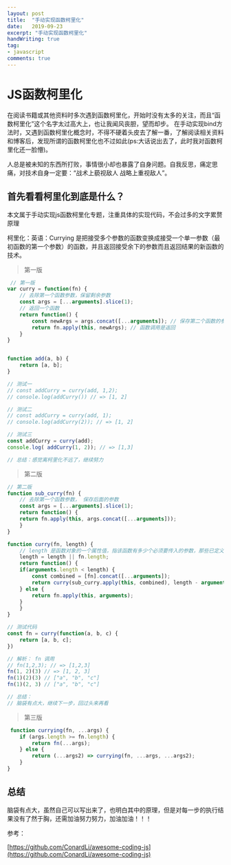 ```yaml
---
layout: post
title:  "手动实现函数柯里化"
date:   2019-09-23
excerpt: "手动实现函数柯里化"
handWriting: true
tag:
- javascript
comments: true
---
```



# JS函数柯里化

在阅读书籍或其他资料时多次遇到函数柯里化，开始时没有太多的关注，而且“函数柯里化”这个名字太过高大上，也让我闻风丧胆，望而却步。 在手动实现bind方法时，又遇到函数柯里化概念时，不得不硬着头皮去了解一番，了解阅读相关资料和博客后，发现所谓的函数柯里化也不过如此(ps:大话说出去了，此时我对函数柯里化还一脸懵)。

人总是被未知的东西所打败，事情很小却也暴露了自身问题。自我反思，痛定思痛，对技术自身一定要：“战术上藐视敌人 战略上重视敌人”。


## 首先看看柯里化到底是什么？

本文属于手动实现js函数柯里化专题，注重具体的实现代码，不会过多的文字累赘原理

柯里化：英语：Currying 是把接受多个参数的函数变换成接受一个单一参数（最初函数的第一个参数）的函数，并且返回接受余下的参数而且返回结果的新函数的技术。


> 第一版

```javascript
 // 第一版
var curry = function(fn) {
    // 去除第一个函数参数，保留剩余参数
    const args = [...arguments].slice(1);
    // 返回一个函数
    return function() {
        const newArgs = args.concat([...arguments]); // 保存第二个函数的参数，并与第一个参数合并
        return fn.apply(this, newArgs); // 函数调用是返回
    }
}


function add(a, b) {
    return [a, b];
}

// 测试一
// const addCurry = curry(add, 1,2);
// console.log(addCurry()) // => [1, 2]

// 测试二
// const addCurry = curry(add, 1);
// console.log(addCurry(2)); // => [1, 2]

// 测试三
const addCurry = curry(add);
console.log( addCurry(1, 2)); // => [1,3]

// 总结：感觉离柯里化不远了，继续努力
```

> 第二版

```javascript
// 第二版
function sub_curry(fn) {
    // 去除第一个函数参数， 保存后面的参数
    const args = [...arguments].slice(1);
    return function() {
    return fn.apply(this, args.concat([...arguments]));
    }
}

function curry(fn, length) {
    // length 是函数对象的一个属性值，指该函数有多少个必须要传入的参数，那些已定义了默认值的参数不算在内，比如function（xx = 0）的length是0
    length = length || fn.length;
    return function() {
    if(arguments.length < length) {
        const combined = [fn].concat([...arguments]);
        return curry(sub_curry.apply(this, combined), length - arguments.length);
    } else {
        return fn.apply(this, arguments);
    }
    }
}

// 测试代码
const fn = curry(function(a, b, c) {
    return [a, b, c];
})

// 解析： fn 调用
// fn(1,2,3); // => [1,2,3]
fn(1, 2)(3) // => [1, 2, 3]
fn(1)(2)(3) // ["a", "b", "c"]
fn(1)(2, 3) // ["a", "b", "c"]

// 总结：
// 脑袋有点大，继续下一步，回过头来再看
```

> 第三版

```javascript
 function currying(fn, ...args) {
    if (args.length >= fn.length) {
        return fn(...args);
    } else {
        return (...args2) => currying(fn, ...args, ...args2);
    }
}
```

## 总结

脑袋有点大，虽然自己可以写出来了，也明白其中的原理，但是对每一步的执行结果没有了然于胸，还需加油努力努力，加油加油！！！

参考：

[https://github.com/ConardLi/awesome-coding-js](https://github.com/ConardLi/awesome-coding-js)




